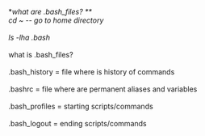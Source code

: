 **what are .bash_files? 
**
<br />
cd ~ -- go to home directory
<br /><br />
ls -lha .bash*
<br /><br />
what is .bash_files? 
<br /><br />
.bash_history = file where is history of commands 
<br /><br />
.bashrc = file where are permanent aliases and variables 
<br /><br />
.bash_profiles = starting scripts/commands
<br /><br />
.bash_logout = ending scripts/commands
